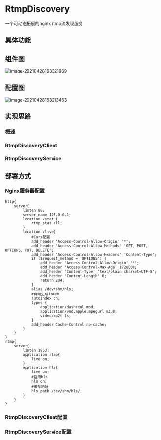 # RtmpDiscovery

一个可动态拓展的nginx rtmp流发现服务

## 具体功能

## 组件图

![image-20210428163321969](https://gitee.com/lin_haoran/Picgo/raw/master/img/image-20210428163321969.png)

## 配置图

![image-20210428163213463](https://gitee.com/lin_haoran/Picgo/raw/master/img/image-20210428163213463.png)

## 实现思路

### 概述

### RtmpDiscoveryClient

### RtmpDiscoveryService

## 部署方式

### Nginx服务器配置

```
http{
	server{
		listen 80;
		server_name 127.0.0.1;
		location /stat {
			rtmp_stat all;
		}
		location /live{
			#Cors配置
			add_header 'Access-Control-Allow-Origin' '*';
			add_header 'Access-Control-Allow-Methods' 'GET, POST, OPTIONS, PUT, DELETE';
			add_header 'Access-Control-Allow-Headers' 'Content-Type';
			if ($request_method = 'OPTIONS') {
				add_header 'Access-Control-Allow-Origin' '*';
				add_header 'Access-Control-Max-Age' 1728000;
				add_header 'Content-Type' 'text/plain charset=UTF-8';
				add_header 'Content-Length' 0;
				return 204;
			}
			alias /dev/shm/hls;
			#自动生成index
			autoindex on;
			types {
				application/dash+xml mpd;
				application/vnd.apple.mpegurl m3u8;
				video/mp2t ts;
			}
			add_header Cache-Control no-cache;
		}
	}
}
rtmp{
	server{
		listen 1953;
		application rtmp{
			live on;
		}
		application hls{
			live on;
			#启用hls
			hls on;
			#缓存地址
			hls_path /dev/shm/hls/;
		}
	}
}
```

### RtmpDiscoveryClient配置

### RtmpDiscoveryService配置

